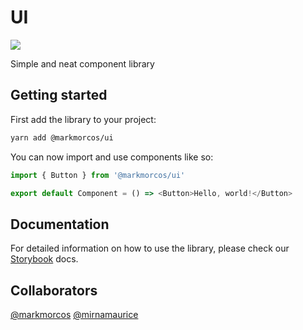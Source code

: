 # UI

<p>
  <a href="https://github.com/markmorcos/ui/actions" alt="Main">
    <img src="https://github.com/markmorcos/ui/actions/workflows/merge.yml/badge.svg" />
  </a>
</p>

Simple and neat component library

## Getting started

First add the library to your project:

```sh
yarn add @markmorcos/ui
```

You can now import and use components like so:

```javascript
import { Button } from '@markmorcos/ui'

export default Component = () => <Button>Hello, world!</Button>
```

## Documentation

For detailed information on how to use the library, please check our [Storybook](https://markmorcos.github.io/ui/) docs.

## Collaborators

[@markmorcos](https://github.com/markmorcos)
[@mirnamaurice](https://github.com/mirnamaurice)
